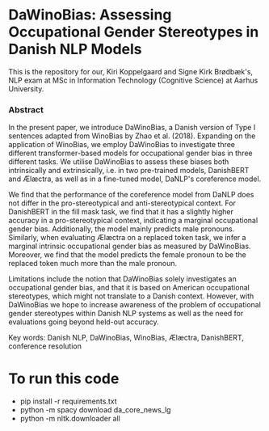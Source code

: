 # DaWinoBias: Assessing Occupational Gender Stereotypes in Danish NLP Models

This is the repository for our, Kiri Koppelgaard and Signe Kirk Brødbæk's, NLP exam at MSc in Information Technology (Cognitive Science) at Aarhus University. 

### Abstract
In the present paper, we introduce DaWinoBias, a Danish version of Type I sentences adapted from WinoBias by Zhao et al. (2018). Expanding on the application of WinoBias, we employ DaWinoBias to investigate three different transformer-based models for occupational gender bias in three different tasks. We utilise DaWinoBias to assess these biases both intrinsically and extrinsically, i.e. in two pre-trained models, DanishBERT and Ælæctra, as well as in a fine-tuned model, DaNLP's coreference model. 

We find that the performance of the coreference model from DaNLP does not differ in the pro-stereotypical and anti-stereotypical context. For DanishBERT in the fill mask task, we find that it has a slightly higher accuracy in a pro-stereotypical context, indicating a marginal occupational gender bias. Additionally, the model mainly predicts male pronouns. Similarly, when evaluating Ælæctra on a replaced token task, we infer a marginal intrinsic occupational gender bias as measured by DaWinoBias. Moreover, we find that the model predicts the female pronoun to be the replaced token much more than the male pronoun. 

Limitations include the notion that DaWinoBias solely investigates an occupational gender bias, and that it is based on American occupational stereotypes, which might not translate to a Danish context. However, with DaWinoBias we hope to increase awareness of the problem of occupational gender stereotypes within Danish NLP systems as well as the need for evaluations going beyond held-out accuracy.

Key words: Danish NLP, DaWinoBias, WinoBias, Ælæctra, DanishBERT, conference resolution

# To run this code
* pip install -r requirements.txt
* python -m spacy download da_core_news_lg 
* python -m nltk.downloader all
